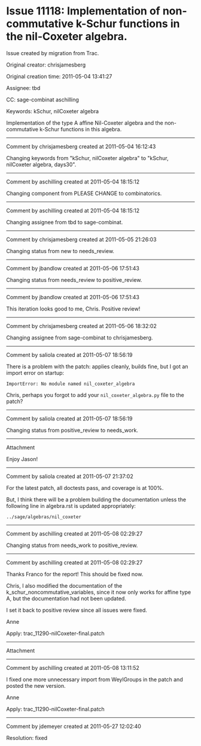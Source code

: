# Issue 11118: Implementation of non-commutative k-Schur functions in the nil-Coxeter algebra.

Issue created by migration from Trac.

Original creator: chrisjamesberg

Original creation time: 2011-05-04 13:41:27

Assignee: tbd

CC:  sage-combinat aschilling

Keywords: kSchur, nilCoxeter algebra

Implementation of the type A affine Nil-Coxeter algebra and the non-commutative k-Schur functions in this algebra.


---

Comment by chrisjamesberg created at 2011-05-04 16:12:43

Changing keywords from "kSchur, nilCoxeter algebra" to "kSchur, nilCoxeter algebra, days30".


---

Comment by aschilling created at 2011-05-04 18:15:12

Changing component from PLEASE CHANGE to combinatorics.


---

Comment by aschilling created at 2011-05-04 18:15:12

Changing assignee from tbd to sage-combinat.


---

Comment by chrisjamesberg created at 2011-05-05 21:26:03

Changing status from new to needs_review.


---

Comment by jbandlow created at 2011-05-06 17:51:43

Changing status from needs_review to positive_review.


---

Comment by jbandlow created at 2011-05-06 17:51:43

This iteration looks good to me, Chris.  Positive review!


---

Comment by chrisjamesberg created at 2011-05-06 18:32:02

Changing assignee from sage-combinat to chrisjamesberg.


---

Comment by saliola created at 2011-05-07 18:56:19

There is a problem with the patch: applies cleanly, builds fine, but I got an import error on startup:

```
ImportError: No module named nil_coxeter_algebra
```

Chris, perhaps you forgot to add your `nil_coxeter_algebra.py` file to the patch?


---

Comment by saliola created at 2011-05-07 18:56:19

Changing status from positive_review to needs_work.


---

Attachment

Enjoy Jason!


---

Comment by saliola created at 2011-05-07 21:37:02

For the latest patch, all doctests pass, and coverage is at 100%.

But, I think there will be a problem building the documentation unless the following line in algebra.rst is updated appropriately: 

```
../sage/algebras/nil_coxeter
```



---

Comment by aschilling created at 2011-05-08 02:29:27

Changing status from needs_work to positive_review.


---

Comment by aschilling created at 2011-05-08 02:29:27

Thanks Franco for the report! This should be fixed now. 

Chris, I also modified the documentation of the k_schur_noncommutative_variables, since it now only works for affine type A, but the documentation had not been updated.

I set it back to positive review since all issues were fixed.

Anne

Apply: trac_11290-nilCoxeter-final.patch


---

Attachment


---

Comment by aschilling created at 2011-05-08 13:11:52

I fixed one more unnecessary import from WeylGroups in the patch and posted the new version.

Anne

Apply: trac_11290-nilCoxeter-final.patch


---

Comment by jdemeyer created at 2011-05-27 12:02:40

Resolution: fixed
